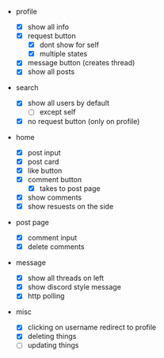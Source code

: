 -   profile

    -   [x] show all info
    -   [x] request button
        -   [x] dont show for self
        -   [x] multiple states
    -   [x] message button (creates thread)
    -   [x] show all posts

-   search

    -   [x] show all users by default
        -   [ ] except self
    -   [x] no request button (only on profile)

-   home

    -   [x] post input
    -   [x] post card
    -   [x] like button
    -   [x] comment button
        -   [x] takes to post page
    -   [x] show comments
    -   [x] show resuests on the side

-   post page

    -   [x] comment input
    -   [x] delete comments

-   message

    -   [x] show all threads on left
    -   [x] show discord style message
    -   [x] http polling

-   misc
    -   [x] clicking on username redirect to profile
    -   [x] deleting things
    -   [ ] updating things
